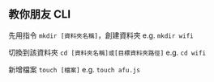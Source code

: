 ## 教你朋友 CLI
先用指令 `mkdir [資料夾名稱]`，創建資料夾
e.g. `mkdir wifi`

切換到該資料夾 `cd [資料夾名稱]或[目標資料夾路徑]`
e.g. `cd wifi`

新增檔案 `touch [檔案]`
e.g. `touch afu.js` 
